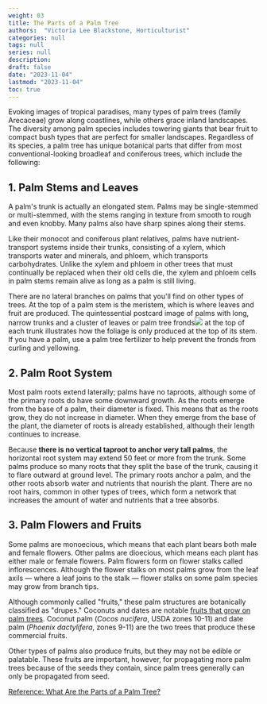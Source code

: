 ```yaml
---
weight: 03
title: The Parts of a Palm Tree
authors:  "Victoria Lee Blackstone, Horticulturist" 
categories: null
tags: null
series: null
description: 
draft: false
date: "2023-11-04"
lastmod: "2023-11-04"
toc: true
---
```


<!--more-->

Evoking images of tropical paradises, many types of palm trees (family Arecaceae) grow along coastlines, while others grace inland landscapes. The diversity among palm species includes towering giants that bear fruit to compact bush types that are perfect for smaller landscapes. Regardless of its species, a palm tree has unique botanical parts that differ from most conventional-looking broadleaf and coniferous trees, which include the following:  

## 1. Palm Stems and Leaves

A palm's trunk is actually an elongated stem. Palms may be single-stemmed or multi-stemmed, with the stems ranging in texture from smooth to rough and even knobby. Many palms also have sharp spines along their stems.

Like their monocot and coniferous plant relatives, palms have nutrient-transport systems inside their trunks, consisting of a xylem, which transports water and minerals, and phloem, which transports carbohydrates. Unlike the xylem and phloem in other trees that must continually be replaced when their old cells die, the xylem and phloem cells in palm stems remain alive as long as a palm is still living.

There are no lateral branches on palms that you'll find on other types of trees. At the top of a palm stem is the meristem, which is where leaves and fruit are produced. The quintessential postcard image of palms with long, narrow trunks and a cluster of leaves or palm tree fronds<label for="fronds" class="margin-toggle sidenote-number"></label><span class="sidenote">![](https://img.hunkercdn.com/630x/photos.demandstudios.com/18/206/fotolia_12468758_XS.jpg?type=webp)</span> at the top of each trunk illustrates how the foliage is only produced at the top of its stem. If you have a palm, use a palm tree fertilizer to help prevent the fronds from curling and yellowing.


## 2. Palm Root System

Most palm roots extend laterally; palms have no taproots, although some of the primary roots do have some downward growth. As the roots emerge from the base of a palm, their diameter is fixed. This means that as the roots grow, they do not increase in diameter. When they emerge from the base of the plant, the diameter of roots is already established, although their length continues to increase.

Because <b>there is no vertical taproot to anchor very tall palms</b>, the horizontal root system may extend 50 feet or more from the trunk. Some palms produce so many roots that they split the base of the trunk, causing it to flare outward at ground level. The primary roots anchor a palm, and the other roots absorb water and nutrients that nourish the plant. There are no root hairs, common in other types of trees, which form a network that increases the amount of water and nutrients that a tree absorbs.


## 3. Palm Flowers and Fruits

Some palms are monoecious, which means that each plant bears both male and female flowers. Other palms are dioecious, which means each plant has either male or female flowers. Palm flowers form on flower stalks called inflorescences. Although the flower stalks on most palms grow from the leaf axils — where a leaf joins to the stalk — flower stalks on some palm species may grow from branch tips.

Although commonly called "fruits," these palm structures are botanically classified as "drupes." Coconuts and dates are notable [fruits that grow on palm trees](https://spiritual-notes.netlify.app/docs/31_jesus_life/04_palm_tree_03/). Coconut palm (<i>Cocos nucifera</i>, USDA zones 10-11) and date palm (<i>Phoenix dactylifera</i>, zones 9-11) are the two trees that produce these commercial fruits.

Other types of palms also produce fruits, but they may not be edible or palatable. These fruits are important, however, for propagating more palm trees because of the seeds they contain, since palm trees generally can only be propagated from seed.

<a href = "https://www.hunker.com/13428638/what-are-the-parts-of-a-palm-tree" target="_blank" rel="noopener noreferrer">Reference: What Are the Parts of a Palm Tree?</a>

